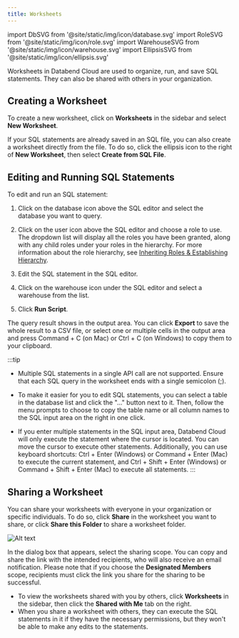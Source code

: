 ```yaml
---
title: Worksheets
---
```


import DbSVG from '@site/static/img/icon/database.svg'
import RoleSVG from '@site/static/img/icon/role.svg'
import WarehouseSVG from '@site/static/img/icon/warehouse.svg'
import EllipsisSVG from '@site/static/img/icon/ellipsis.svg'

Worksheets in Databend Cloud are used to organize, run, and save SQL statements. They can also be shared with others in your organization.

## Creating a Worksheet

To create a new worksheet, click on **Worksheets** in the sidebar and select **New Worksheet**.

If your SQL statements are already saved in an SQL file, you can also create a worksheet directly from the file. To do so, click the ellipsis icon <EllipsisSVG/> to the right of **New Worksheet**, then select **Create from SQL File**.

## Editing and Running SQL Statements

To edit and run an SQL statement:

1. Click on the database icon <DbSVG/> above the SQL editor and select the database you want to query.
2. Click on the user icon <RoleSVG/> above the SQL editor and choose a role to use. The dropdown list will display all the roles you have been granted, along with any child roles under your roles in the hierarchy. For more information about the role hierarchy, see [Inheriting Roles & Establishing Hierarchy](/guides/security/access-control/roles#inheriting-roles--establishing-hierarchy).

3. Edit the SQL statement in the SQL editor.
4. Click on the warehouse icon <WarehouseSVG/> under the SQL editor and select a warehouse from the list.
5. Click **Run Script**.

The query result shows in the output area. You can click **Export** to save the whole result to a CSV file, or select one or multiple cells in the output area and press Command + C (on Mac) or Ctrl + C (on Windows) to copy them to your clipboard.

:::tip

- Multiple SQL statements in a single API call are not supported. Ensure that each SQL query in the worksheet ends with a single semicolon (;).
- To make it easier for you to edit SQL statements, you can select a table in the database list and click the "..." button next to it. Then, follow the menu prompts to choose to copy the table name or all column names to the SQL input area on the right in one click.

- If you enter multiple statements in the SQL input area, Databend Cloud will only execute the statement where the cursor is located. You can move the cursor to execute other statements. Additionally, you can use keyboard shortcuts: Ctrl + Enter (Windows) or Command + Enter (Mac) to execute the current statement, and Ctrl + Shift + Enter (Windows) or Command + Shift + Enter (Mac) to execute all statements.
  :::

## Sharing a Worksheet

You can share your worksheets with everyone in your organization or specific individuals. To do so, click **Share** in the worksheet you want to share, or click **Share this Folder** to share a worksheet folder.

![Alt text](@site/static/img/documents/worksheet/share.png)

In the dialog box that appears, select the sharing scope. You can copy and share the link with the intended recipients, who will also receive an email notification. Please note that if you choose the **Designated Members** scope, recipients must click the link you share for the sharing to be successful.

- To view the worksheets shared with you by others, click **Worksheets** in the sidebar, then click the **Shared with Me** tab on the right.
- When you share a worksheet with others, they can execute the SQL statements in it if they have the necessary permissions, but they won't be able to make any edits to the statements.
